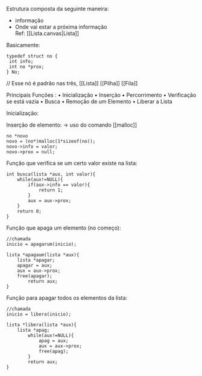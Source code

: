 Estrutura composta da seguinte maneira:
- informação
- Onde vai estar a próxima informação  
Ref: [[Lista.canvas|Lista]]

Basicamente: 

```
typedef struct no {
 int info;
 int no *prox;
} No;
```

// Esse nó é padrão nas três, [[Lista]] [[Pilha]] [[Fila]]

Principais Funções :
• Inicialização
• Inserção
• Percorrimento
• Verificação se está vazia
• Busca
• Remoção de um Elemento
• Liberar a Lista

Inicialização:

Inserção de elemento:
-> uso do comando [[malloc]]
```
no *novo
novo = (no*)malloc(1*sizeof(no));
novo->info = valor;
novo->prox = null;
```

Função que verifica se um certo valor existe na lista:

```
int busca(lista *aux, int valor){
	while(aux!=NULL){
		if(aux->info == valor){
			return 1;
		}
		aux = aux->prox;
	}
	return 0;
}
```

Função que apaga um elemento (no começo):

```
//chamada
inicio = apagarum(inicio);

lista *apagaum(lista *aux){
	lista *apagar;
	apagar = aux;
	aux = aux->prox;
	free(apagar);
		return aux;
}
```

Função para apagar todos os elementos da lista:

```
//chamada
inicio = libera(inicio);

lista *libera(lista *aux){
	lista *apag;
		while(aux!=NULL){
			apag = aux;
			aux = aux->prox;
			free(apag);
		}
		return aux;
}
```

